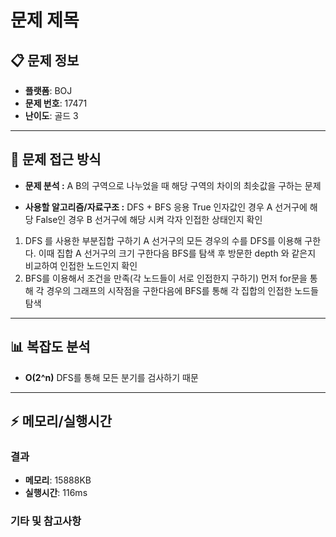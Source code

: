 # 문제 제목

## 📋 문제 정보
- **플랫폼**: BOJ
- **문제 번호**: 17471
- **난이도**: 골드 3

---

## 🎯 문제 접근 방식

- **문제 분석 :**
A B의 구역으로 나누었을 때 해당 구역의 차이의 최솟값을 구하는 문제

- **사용할 알고리즘/자료구조 :**
DFS + BFS 응용
True 인자값인 경우 A 선거구에 해당 False인 경우 B 선거구에 해당 시켜 각자 인접한 상태인지 확인
1. DFS 를 사용한 부분집합 구하기
A 선거구의 모든 경우의 수를 DFS를 이용해 구한다.
이때 집합 A 선거구의 크기 구한다음 BFS를 탐색 후 방문한 depth 와 같은지 비교하여 인접한 노드인지 확인
2. BFS를 이용해서 조건을 만족(각 노드들이 서로 인접한지 구하기)
먼저 for문을 통해 각 경우의 그래프의 시작점을 구한다음에 BFS를 통해 각 집합의 인접한 노드들 탐색
---

## 📊 복잡도 분석

- **O(2^n)**
DFS를 통해 모든 분기를 검사하기 때문
---

## ⚡ 메모리/실행시간

### 결과
- **메모리**: 15888KB
- **실행시간**: 116ms

### 기타 및 참고사항
